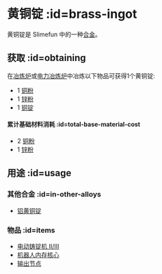 # 黄铜锭 :id=brass-ingot

黄铜锭是 Slimefun 中的一种[合金](/Ingots#alloys)。

## 获取 :id=obtaining

在[冶炼炉](/Smeltery)或[电力冶炼炉](/Electric-Smeltery)中冶炼以下物品可获得1个黄铜锭:

* 1 [铜粉](/Copper-Dust)
* 1 [锌粉](/Zinc-Dust)
* 1 [铜锭](/Copper-Ingot)

#### 累计基础材料消耗 :id=total-base-material-cost 

* 2 [铜粉](/Copper-Dust)
* 1 [锌粉](/Zinc-Dust)

## 用途 :id=usage

### 其他合金 :id=in-other-alloys

* [铝黄铜锭](/Aluminum-Brass-Ingot)

### 物品 :id=items

* [电动铸锭机 II/III](/Electric-Ingot-Factory)
* [机器人内存核心](/Androids)
* [输出节点](/Output-Node)
